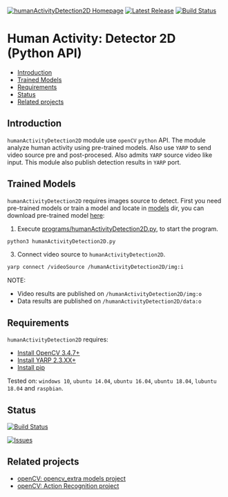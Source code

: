 [![humanActivityDetection2D Homepage](https://img.shields.io/badge/humanActivityDetection2D-develop-orange.svg)](https://github.com/davidvelascogarcia/humanActivityDetection2D/tree/develop/programs) [![Latest Release](https://img.shields.io/github/tag/davidvelascogarcia/humanActivityDetection2D.svg?label=Latest%20Release)](https://github.com/davidvelascogarcia/humanActivityDetection2D/tags) [![Build Status](https://travis-ci.org/davidvelascogarcia/humanActivityDetection2D.svg?branch=develop)](https://travis-ci.org/davidvelascogarcia/humanActivityDetection2D)

# Human Activity: Detector 2D (Python API)

- [Introduction](#introduction)
- [Trained Models](#trained-models)
- [Requirements](#requirements)
- [Status](#status)
- [Related projects](#related-projects)


## Introduction

`humanActivityDetection2D` module use `openCV` `python` API. The module analyze human activity using pre-trained models. Also use `YARP` to send video source pre and post-procesed. Also admits `YARP` source video like input. This module also publish detection results in `YARP` port.

## Trained Models

`humanActivityDetection2D` requires images source to detect. First you need pre-trained models or train a model and locate in [models](./models) dir, you can download pre-trained model [here](https://www.dropbox.com/s/065l4vr8bptzohb/resnet-34_kinetics.onnx?dl=1):

1. Execute [programs/humanActivityDetection2D.py](./programs), to start the program.
```python
python3 humanActivityDetection2D.py
```
3. Connect video source to `humanActivityDetection2D`.
```bash
yarp connect /videoSource /humanActivityDetection2D/img:i
```

NOTE:

- Video results are published on `/humanActivityDetection2D/img:o`
- Data results are published on `/humanActivityDetection2D/data:o`

## Requirements

`humanActivityDetection2D` requires:

* [Install OpenCV 3.4.7+](https://github.com/roboticslab-uc3m/installation-guides/blob/master/install-opencv.md)
* [Install YARP 2.3.XX+](https://github.com/roboticslab-uc3m/installation-guides/blob/master/install-yarp.md)
* [Install pip](https://github.com/roboticslab-uc3m/installation-guides/blob/master/install-pip.md)

Tested on: `windows 10`, `ubuntu 14.04`, `ubuntu 16.04`, `ubuntu 18.04`, `lubuntu 18.04` and `raspbian`.


## Status

[![Build Status](https://travis-ci.org/davidvelascogarcia/humanActivityDetection2D.svg?branch=develop)](https://travis-ci.org/davidvelascogarcia/humanActivityDetection2D)

[![Issues](https://img.shields.io/github/issues/davidvelascogarcia/humanActivityDetection2D.svg?label=Issues)](https://github.com/davidvelascogarcia/humanActivityDetection2D/issues)

## Related projects

* [openCV: opencv_extra models project](https://github.com/opencv/opencv_extra/blame/7ccc96c0340a95a9d8ccffb3d1b3906d765e1ee2/testdata/dnn/download_models.py#L773-L777)
* [openCV: Action Recognition project](https://github.com/opencv/opencv/blob/master/samples/dnn/action_recognition.py)

